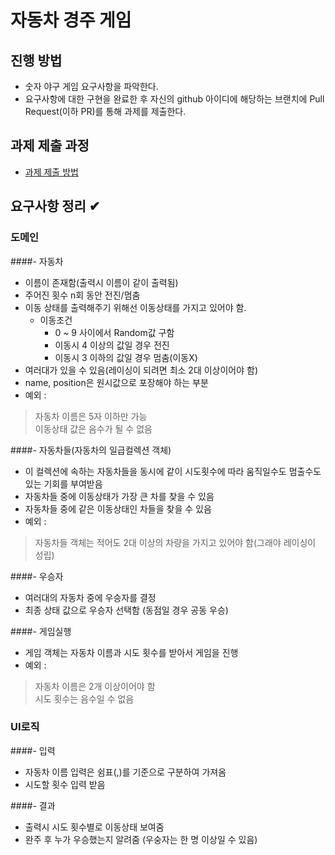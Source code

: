 # 자동차 경주 게임
## 진행 방법
* 숫자 야구 게임 요구사항을 파악한다.
* 요구사항에 대한 구현을 완료한 후 자신의 github 아이디에 해당하는 브랜치에 Pull Request(이하 PR)를 통해 과제를 제출한다.

## 과제 제출 과정
* [과제 제출 방법](https://github.com/next-step/nextstep-docs/tree/master/precourse)

## 요구사항 정리 ✔

### 도메인
####- 자동차
- 이름이 존재함(출력시 이름이 같이 출력됨) 
- 주어진 횟수 n회 동안 전진/멈춤
- 이동 상태를 출력해주기 위해선 이동상태를 가지고 있어야 함.
  - 이동조건
    - 0 ~ 9 사이에서 Random값 구함
    - 이동시 4 이상의 값일 경우 전진
    - 이동시 3 이하의 값일 경우 멈춤(이동X)
- 여러대가 있을 수 있음(레이싱이 되려면 최소 2대 이상이어야 함)
- name, position은 원시값으로 포장해야 하는 부분
- 예외 : 
> 자동차 이름은 5자 이하만 가능  
> 이동상태 값은 음수가 될 수 없음  

####- 자동차들(자동차의 일급컬렉션 객체)
- 이 컬렉션에 속하는 자동차들을 동시에 같이 시도횟수에 따라 움직일수도 멈출수도 있는 기회를 부여받음
- 자동차들 중에 이동상태가 가장 큰 차를 찾을 수 있음
- 자동차들 중에 같은 이동상태인 차들을 찾을 수 있음
- 예외 : 
> 자동차들 객체는 적어도 2대 이상의 차량을 가지고 있어야 함(그래야 레이싱이 성립)

####- 우승자
- 여러대의 자동차 중에 우승자를 결정
- 최종 상태 값으로 우승자 선택함 (동점일 경우 공동 우승)

####- 게임실행
- 게임 객체는 자동차 이름과 시도 횟수를 받아서 게임을 진행
- 예외 : 
> 자동차 이름은 2개 이상이어야 함  
> 시도 횟수는 음수일 수 없음

### UI로직
####- 입력
- 자동차 이름 입력은 쉼표(,)를 기준으로 구분하여 가져옴
- 시도할 횟수 입력 받음

####- 결과
- 출력시 시도 횟수별로 이동상태 보여줌
- 완주 후 누가 우승했는지 알려줌 (우숭자는 한 명 이상일 수 있음)
